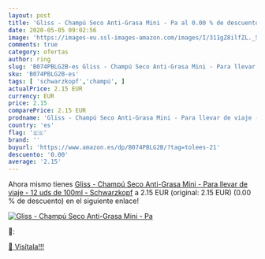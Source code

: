 ```yaml
---
layout: post
title: 'Gliss - Champú Seco Anti-Grasa Mini - Pa al 0.00 % de descuento'
date: 2020-05-05 09:02:56
image: 'https://images-eu.ssl-images-amazon.com/images/I/311gZ8ilfZL._SL200_.jpg'
comments: true
category: ofertas
author: ring
slug: 'B074PBLG2B-es Gliss - Champú Seco Anti-Grasa Mini - Para llevar de viaje...'
sku: 'B074PBLG2B-es'
tags: [ 'schwarzkopf','champú', ]
actualPrice: 2.15 EUR
currency: EUR
price: 2.15
comparePrice: 2.15 EUR
prodname: 'Gliss - Champú Seco Anti-Grasa Mini - Para llevar de viaje - 12 uds de 100ml - Schwarzkopf'
country: 'es'
flag: '🇪🇸'
brand: ''
buyurl: 'https://www.amazon.es/dp/B074PBLG2B/?tag=tolees-21'
descuento: '0.00'
average: '2.15'
---
```


Ahora mismo tienes [Gliss - Champú Seco Anti-Grasa Mini - Para llevar de viaje - 12 uds de 100ml - Schwarzkopf](https://www.amazon.es/dp/B074PBLG2B/?tag=tolees-21) a 2.15 EUR (original: 2.15 EUR) (0.00 %  de descuento) en el siguiente enlace!

[![Gliss - Champú Seco Anti-Grasa Mini - Pa](https://images-eu.ssl-images-amazon.com/images/I/311gZ8ilfZL._SL200_.jpg)](https://www.amazon.es/dp/B074PBLG2B/?tag=tolees-21)

🔎:


[🛒 Visítala!!!](https://www.amazon.es/dp/B074PBLG2B/?tag=tolees-21)
